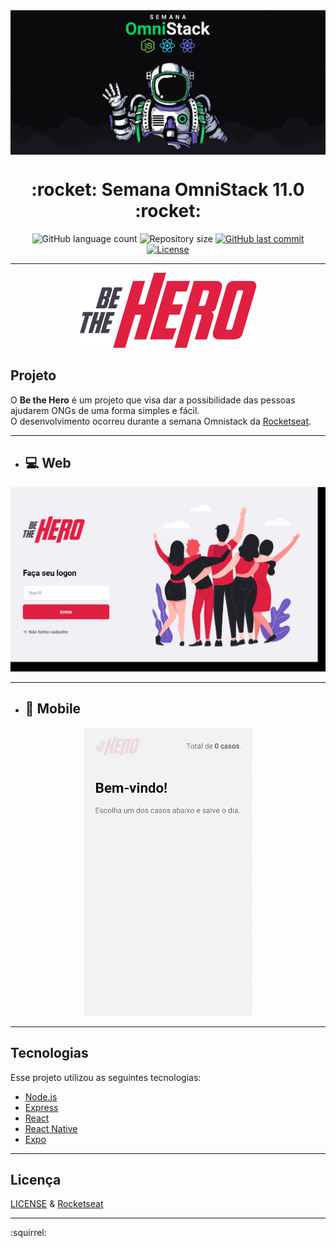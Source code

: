 
<img align="center" src="github/omnistack.png"> 

<h1 align="center">
  :rocket: Semana OmniStack 11.0 :rocket:
</h1>

<p align="center">
  <img alt="GitHub language count" src="https://img.shields.io/github/languages/count/estanho/semana-omnistack-11">

  <img alt="Repository size" src="https://img.shields.io/github/repo-size/estanho/semana-omnistack-11">
  
  <a href="https://github.com/estanho/semana-omnistack-11/commits/master">
    <img alt="GitHub last commit" src="https://img.shields.io/github/last-commit/estanho/semana-omnistack-11">
  </a>
  <a href="https://github.com/estanho/semana-omnistack-11/blob/master/LICENSE">
    <img alt="License" src="https://img.shields.io/badge/license-MIT-brightgreen">
  </a>
</p>

---
<p align="center">
  <img src="github/logo.png">
</p>

## Projeto
O **Be the Hero** é um projeto que visa dar a possibilidade das pessoas ajudarem ONGs de uma forma simples e fácil. <br>
O desenvolvimento ocorreu durante a semana Omnistack da [Rocketseat](https://rocketseat.com.br/).
<br>

---
- ## :computer: Web
<p align="center">
  <img src="github/web.gif">
</p>
  
---
- ## :iphone: Mobile
<p align="center">
  <img src="github/mobile.gif">
</p>

---
## Tecnologias

Esse projeto utilizou as seguintes tecnologias:

- [Node.js](https://nodejs.org/en/)
- [Express](https://expressjs.com/pt-br/)
- [React](https://reactjs.org)
- [React Native](https://facebook.github.io/react-native/)
- [Expo](https://expo.io/)

---
## Licença

[LICENSE](LICENSE) & [Rocketseat](https://rocketseat.com.br/)

---
:squirrel:

